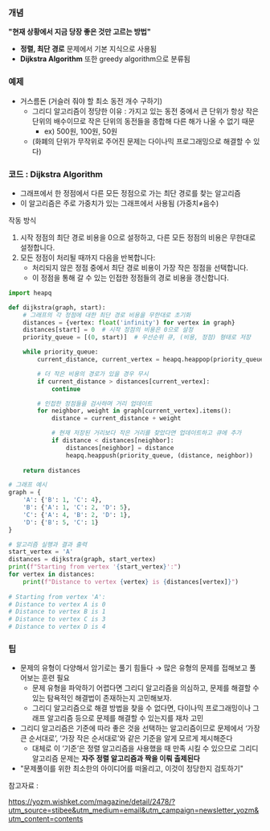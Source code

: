 ### 개념

**"현재 상황에서 지금 당장 좋은 것만 고르는 방법"**

- **정렬, 최단 경로** 문제에서 기본 지식으로 사용됨
- **Dijkstra Algorithm** 또한 greedy algorithm으로 분류됨

### 예제

- 거스름돈 (거슬러 줘야 할 최소 동전 개수 구하기)
    - 그리디 알고리즘이 정당한 이유 : 가지고 있는 동전 중에서 큰 단위가 항상 작은 단위의 배수이므로 작은 단위의 동전들을 종합해 다른 해가 나올 수 없기 때문
        - ex) 500원, 100원, 50원
    - (화폐의 단위가 무작위로 주어진 문제는 다이나믹 프로그래밍으로 해결할 수 있다)

### 코드 : **Dijkstra Algorithm**

- 그래프에서 한 정점에서 다른 모든 정점으로 가는 최단 경로를 찾는 알고리즘
- 이 알고리즘은 주로 가중치가 있는 그래프에서 사용됨 (가중치≠음수)

작동 방식

1. 시작 정점의 최단 경로 비용을 0으로 설정하고, 다른 모든 정점의 비용은 무한대로 설정합니다.
2. 모든 정점이 처리될 때까지 다음을 반복합니다:
    - 처리되지 않은 정점 중에서 최단 경로 비용이 가장 작은 정점을 선택합니다.
    - 이 정점을 통해 갈 수 있는 인접한 정점들의 경로 비용을 갱신합니다.

```python
import heapq

def dijkstra(graph, start):
    # 그래프의 각 정점에 대한 최단 경로 비용을 무한대로 초기화
    distances = {vertex: float('infinity') for vertex in graph}
    distances[start] = 0  # 시작 정점의 비용은 0으로 설정
    priority_queue = [(0, start)]  # 우선순위 큐, (비용, 정점) 형태로 저장

    while priority_queue:
        current_distance, current_vertex = heapq.heappop(priority_queue)

        # 더 작은 비용의 경로가 있을 경우 무시
        if current_distance > distances[current_vertex]:
            continue

        # 인접한 정점들을 검사하며 거리 업데이트
        for neighbor, weight in graph[current_vertex].items():
            distance = current_distance + weight

            # 현재 저장된 거리보다 작은 거리를 찾았다면 업데이트하고 큐에 추가
            if distance < distances[neighbor]:
                distances[neighbor] = distance
                heapq.heappush(priority_queue, (distance, neighbor))
    
    return distances

# 그래프 예시
graph = {
    'A': {'B': 1, 'C': 4},
    'B': {'A': 1, 'C': 2, 'D': 5},
    'C': {'A': 4, 'B': 2, 'D': 1},
    'D': {'B': 5, 'C': 1}
}

# 알고리즘 실행과 결과 출력
start_vertex = 'A'
distances = dijkstra(graph, start_vertex)
print(f"Starting from vertex '{start_vertex}':")
for vertex in distances:
    print(f"Distance to vertex {vertex} is {distances[vertex]}")
    
# Starting from vertex 'A':
# Distance to vertex A is 0
# Distance to vertex B is 1
# Distance to vertex C is 3
# Distance to vertex D is 4
```

### 팁

- 문제의 유형이 다양해서 암기로는 풀기 힘들다 → 많은 유형의 문제를 접해보고 풀어보는 훈련 필요
    - 문제 유형을 파악하기 어렵다면 그리디 알고리즘을 의심하고, 문제를 해결할 수 있는 탐욕적인 해결법이 존재하는지 고민해보자.
    - 그리디 알고리즘으로 해결 방법을 찾을 수 없다면,  다이나믹 프로그래밍이나 그래프 알고리즘 등으로 문제를 해결할 수 있는지를 재차 고민
- 그리디 알고리즘은 기준에 따라 좋은 것을 선택하는 알고리즘이므로 문제에서 ‘가장 큰 순서대로’, ‘가장 작은 순서대로’와 같은 기준을 알게 모르게 제시해준다
    - 대체로 이 ‘기준’은 정렬 알고리즘을 사용했을 때 만족 시킬 수 있으므로 그리디 알고리즘 문제는 **자주 정렬 알고리즘과 짝을 이뤄 출제된다**
- "문제풀이를 위한 최소한의 아이디어를 떠올리고, 이것이 정당한지 검토하기"

참고자료 : 

https://yozm.wishket.com/magazine/detail/2478/?utm_source=stibee&utm_medium=email&utm_campaign=newsletter_yozm&utm_content=contents
